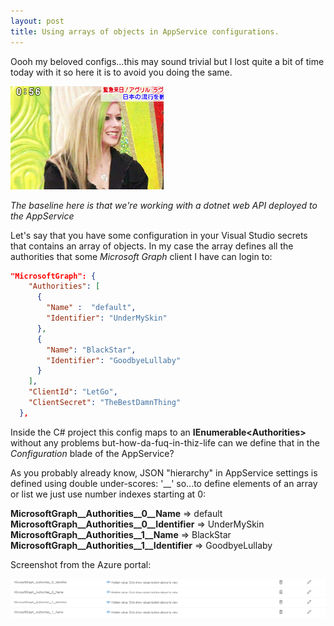 ```yaml
---
layout: post
title: Using arrays of objects in AppService configurations.
---
```


Oooh my beloved configs...this may sound trivial but I lost quite a bit of time today with it so here it is to avoid you doing the same.

![](https://raw.githubusercontent.com/jmolla31/jmolla31.github.io/master/images/avril-heart-hands.gif)


*The baseline here is that we're working with a dotnet web API deployed to the AppService*

Let's say that you have some configuration in your Visual Studio secrets that contains an array of objects. In my case the array defines all the authorities that some *Microsoft Graph* client I have can login to:

```json
"MicrosoftGraph": {
    "Authorities": [
      {
        "Name" :  "default",
        "Identifier": "UnderMySkin"
      },
      {
        "Name": "BlackStar",
        "Identifier": "GoodbyeLullaby"
      }
    ],
    "ClientId": "LetGo",
    "ClientSecret": "TheBestDamnThing"
  },
```

Inside the C# project this config maps to an **IEnumerable\<Authorities\>** without any problems but-how-da-fuq-in-thiz-life can we define that in the *Configuration* blade of the AppService?

As you probably already know, JSON "hierarchy" in AppService settings is defined using double under-scores: '__' so...to define elements of an array or list we just use number indexes starting at 0:

**MicrosoftGraph__Authorities__0__Name** => default
**MicrosoftGraph__Authorities__0__Identifier** => UnderMySkin
**MicrosoftGraph__Authorities__1__Name** => BlackStar
**MicrosoftGraph__Authorities__1__Identifier** => GoodbyeLullaby

Screenshot from the Azure portal:

![](https://raw.githubusercontent.com/jmolla31/jmolla31.github.io/master/images/azure_config_1.PNG)